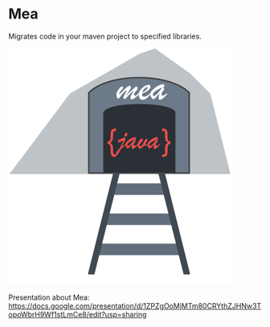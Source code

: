 # Mea
Migrates code in your maven project to specified libraries.

<img src="https://raw.githubusercontent.com/Guseyn/logos/master/mea.svg?sanitize=true">

Presentation about Mea: https://docs.google.com/presentation/d/1ZPZgOoMjMTm80CRYthZJHNw3TopoWbrH9Wf1stLmCe8/edit?usp=sharing
